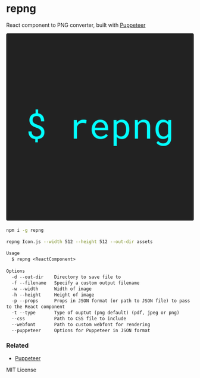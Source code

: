 
# repng

React component to PNG converter, built with [Puppeteer][puppeteer]

![](examples/repng.png)

```sh
npm i -g repng
```

```sh
repng Icon.js --width 512 --height 512 --out-dir assets
```

```
Usage
  $ repng <ReactComponent>

Options
  -d --out-dir    Directory to save file to
  -f --filename   Specify a custom output filename
  -w --width      Width of image
  -h --height     Height of image
  -p --props      Props in JSON format (or path to JSON file) to pass to the React component
  -t --type       Type of ouptut (png default) (pdf, jpeg or png)
  --css           Path to CSS file to include
  --webfont       Path to custom webfont for rendering
  --puppeteer     Options for Puppeteer in JSON format
```

### Related

- [Puppeteer][puppeteer]

MIT License

[puppeteer]: https://github.com/GoogleChrome/puppeteer
